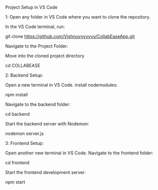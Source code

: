 Project Setup in VS Code


1:
Open any folder in VS Code where you want to clone the repository.

In the VS Code terminal, run:

   git clone https://github.com/Vishnuvvvvvvv/CollabEaseApp.git

Navigate to the Project Folder:

Move into the cloned project directory

  cd COLLABEASE

2:
Backend Setup:

Open a new terminal in VS Code.
install nodemodules:

  npm install

Navigate to the backend folder:

  cd backend

Start the backend server with Nodemon:

  nodemon server.js

3:
Frontend Setup:

Open another new terminal in VS Code.
Navigate to the frontend folder:

  cd frontend

Start the frontend development server:

  npm start
